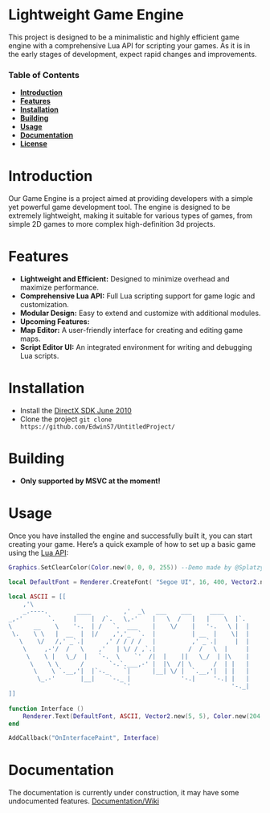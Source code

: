 # Lightweight Game Engine
This project is designed to be a minimalistic and highly efficient game engine with a comprehensive Lua API for scripting your games. As it is in the early stages of development, expect rapid changes and improvements.

### Table of Contents
* **[Introduction](#Introduction)**<br>
* **[Features](#Features)**<br>
* **[Installation](#Installation)**<br>
* **[Building](#Building)**<br>
* **[Usage](#Usage)**<br>
* **[Documentation](#Documentation)**<br>
* **[License](#License)**<br>

# Introduction
Our Game Engine is a project aimed at providing developers with a simple yet powerful game development tool. The engine is designed to be extremely lightweight, making it suitable for various types of games, from simple 2D games to more complex high-definition 3d projects.

# Features
* **Lightweight and Efficient:** Designed to minimize overhead and maximize performance.
* **Comprehensive Lua API:** Full Lua scripting support for game logic and customization.
* **Modular Design:** Easy to extend and customize with additional modules.
* **Upcoming Features:**
* **Map Editor:** A user-friendly interface for creating and editing game maps.
* **Script Editor UI:** An integrated environment for writing and debugging Lua scripts.

# Installation
* Install the [DirectX SDK June 2010](https://www.microsoft.com/en-us/download/details.aspx?id=6812/)
* Clone the project `git clone https://github.com/EdwinS7/UntitledProject/`

# Building
* **Only supported by MSVC at the moment!**

# Usage
Once you have installed the engine and successfully built it, you can start creating your game. Here’s a quick example of how to set up a basic game using the [Lua API](https://edwn.gitbook.io/documentation/):
```lua
Graphics.SetClearColor(Color.new(0, 0, 0, 255)) --Demo made by @Splatzy

local DefaultFont = Renderer.CreateFont( "Segoe UI", 16, 400, Vector2.new( 0, 0 ), false)

local ASCII = [[
    ,'\
    _.----.        ____         ,'  _\   ___    ___     ____
_,-'       `.     |    |  /`.   \,-'    |   \  /   |   |    \  |`.
\      __    \    '-.  | /   `.  ___    |    \/    |   '-.   \ |  |
 \.    \ \   |  __  |  |/    ,','_  `.  |          | __  |    \|  |
   \    \/   /,' _`.|      ,' / / / /   |          ,' _`.|     |  |
    \     ,-'/  /   \    ,'   | \/ / ,`.|         /  /   \  |     |
     \    \ |   \_/  |   `-.  \    `'  /|  |    ||   \_/  | |\    |
      \    \ \      /       `-.`.___,-' |  |\  /| \      /  | |   |
       \    \ `.__,'|  |`-._    `|      |__| \/ |  `.__,'|  | |   |
        \_.-'       |__|    `-._ |              '-.|     '-.| |   |
                                `'                            '-._|
]]
    
function Interface ()   
	Renderer.Text(DefaultFont, ASCII, Vector2.new(5, 5), Color.new(204, 53, 53,255))
end

AddCallback("OnInterfacePaint", Interface)
```

# Documentation
The documentation is currently under construction, it may have some undocumented features.
[Documentation/Wiki](https://edwn.gitbook.io/documentation/)